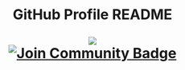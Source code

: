 
<h1 align="center"> GitHub Profile README

<a href="https://twitter.com/httpgiovna" ><img src="https://img.shields.io/twitter/follow/httpgiovna.svg?style=social" /> </a>
<br> <a href="https://discord.gg/XTW52Kt"><img src="https://img.shields.io/discord/733027681184251937.svg?style=flat&label=Join%20Community&color=7289DA" alt="Join Community Badge"/></a>



